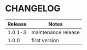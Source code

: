 # CHANGELOG

| Release | Notes               |
| ------- | ------------------- |
| 1.0.1-3 | maintenance release |
| 1.0.0   | first version       |
